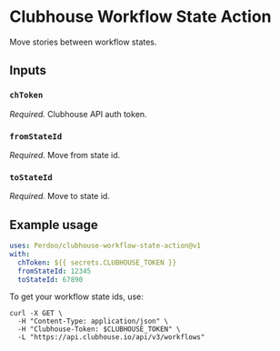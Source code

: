 # Clubhouse Workflow State Action

Move stories between workflow states.

## Inputs

### `chToken`

_Required._ Clubhouse API auth token.

### `fromStateId`

_Required._ Move from state id.

### `toStateId`

_Required._ Move to state id.

## Example usage

```yaml
uses: Perdoo/clubhouse-workflow-state-action@v1
with:
  chToken: ${{ secrets.CLUBHOUSE_TOKEN }}
  fromStateId: 12345 
  toStateId: 67890
```

To get your workflow state ids, use:

```shell
curl -X GET \
  -H "Content-Type: application/json" \
  -H "Clubhouse-Token: $CLUBHOUSE_TOKEN" \
  -L "https://api.clubhouse.io/api/v3/workflows"
```

